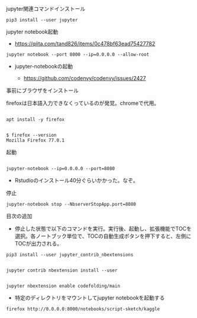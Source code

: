 jupyter関連コマンドインストール

```
pip3 install --user jupyter
```

jupyter notebook起動

- https://qiita.com/tand826/items/0c478bf63ead75427782

```
jupyter notebook --port 8000 --ip=0.0.0.0 --allow-root
```


- jupyter-notebookの起動

  - https://github.com/codenvy/codenvy/issues/2427

事前にブラウザをインストール

firefoxは日本語入力できなくっているのが発覚。chromeで代用。

```

apt install -y firefox

```


```

$ firefox --version
Mozilla Firefox 77.0.1

```

起動

```

jupyter-notebook --ip=0.0.0.0 --port=8080

```


- Rstudioのインストール40分ぐらいかかった。なぞ。


停止

```
jupyter-notebook stop --NbserverStopApp.port=8080
```


目次の追加

- 停止した状態で以下のコマンドを実行。実行後、起動し、拡張機能でTOCを選択。各ノートブック単位で、TOCの自動生成ボタンを押下すると、左側にTOCが出力される。

```
pip3 install --user jupyter_contrib_nbextensions


jupyter contrib nbextension install --user


jupyter nbextension enable codefolding/main
```


- 特定のディレクトリをマウントしてjupyter notebookを起動する

```
firefox http://0.0.0.0:8000/notebooks/script-sketch/kaggle
```
